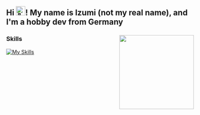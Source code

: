 <h2 align="left">Hi <img src="https://user-images.githubusercontent.com/18350557/176309783-0785949b-9127-417c-8b55-ab5a4333674e.gif" alt="👋" height="25"/>! My name is Izumi (not my real name), and I'm a hobby dev from Germany</h2>

###

<img align="right" height="200" src="https://lanyard-profile-readme.vercel.app/api/780035290551156736?theme=dark&bg=1e1e2e&animated=true&hideDiscrim=true&borderRadius=8px&showDisplayName=true"  />

### Skills
[![My Skills](https://skillicons.dev/icons?i=cpp,unreal,ts,nextjs,tailwind,idea,blender&perline=3)](https://skillicons.dev)
